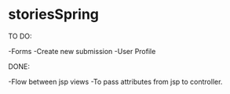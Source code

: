 # storiesSpring

TO DO:

-Forms
-Create new submission
-User Profile

DONE:

-Flow between jsp views
-To pass attributes from jsp to controller.
